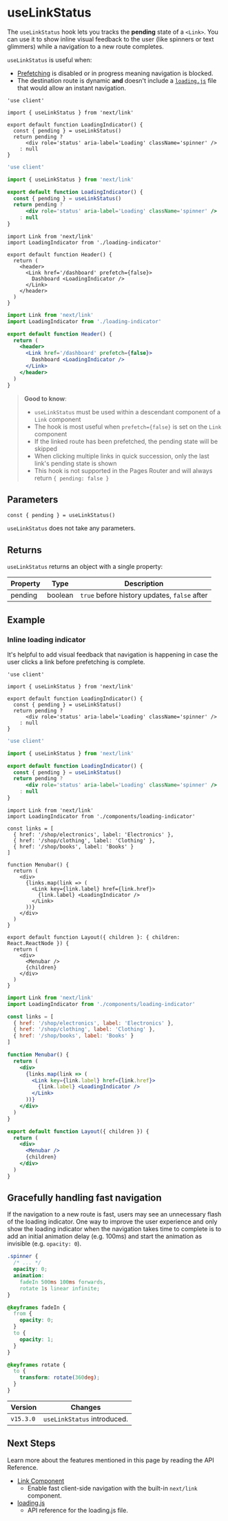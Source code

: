 # useLinkStatus

The `useLinkStatus` hook lets you tracks the **pending** state of a `<Link>`.
You can use it to show inline visual feedback to the user (like spinners or text
glimmers) while a navigation to a new route completes.

`useLinkStatus` is useful when:

- [Prefetching](/docs/app/getting-started/linking-and-navigating.md#prefetching)
  is disabled or in progress meaning navigation is blocked.
- The destination route is dynamic **and** doesn't include a
  [`loading.js`](/docs/app/api-reference/file-conventions/loading.md) file that
  would allow an instant navigation.

```tsx filename="app/loading-indicator.tsx" switcher
'use client'

import { useLinkStatus } from 'next/link'

export default function LoadingIndicator() {
  const { pending } = useLinkStatus()
  return pending ?
      <div role='status' aria-label='Loading' className='spinner' />
    : null
}
```

```jsx filename="app/loading-indicator.js" switcher
'use client'

import { useLinkStatus } from 'next/link'

export default function LoadingIndicator() {
  const { pending } = useLinkStatus()
  return pending ?
      <div role='status' aria-label='Loading' className='spinner' />
    : null
}
```

```tsx filename="app/header.tsx" switcher
import Link from 'next/link'
import LoadingIndicator from './loading-indicator'

export default function Header() {
  return (
    <header>
      <Link href='/dashboard' prefetch={false}>
        Dashboard <LoadingIndicator />
      </Link>
    </header>
  )
}
```

```jsx filename="app/header.js" switcher
import Link from 'next/link'
import LoadingIndicator from './loading-indicator'

export default function Header() {
  return (
    <header>
      <Link href='/dashboard' prefetch={false}>
        Dashboard <LoadingIndicator />
      </Link>
    </header>
  )
}
```

> **Good to know**:
>
> - `useLinkStatus` must be used within a descendant component of a `Link`
>   component
> - The hook is most useful when `prefetch={false}` is set on the `Link`
>   component
> - If the linked route has been prefetched, the pending state will be skipped
> - When clicking multiple links in quick succession, only the last link's
>   pending state is shown
> - This hook is not supported in the Pages Router and will always return
>   `{ pending: false }`

## Parameters

```tsx
const { pending } = useLinkStatus()
```

`useLinkStatus` does not take any parameters.

## Returns

`useLinkStatus` returns an object with a single property:

| Property | Type    | Description                                  |
| -------- | ------- | -------------------------------------------- |
| pending  | boolean | `true` before history updates, `false` after |

## Example

### Inline loading indicator

It's helpful to add visual feedback that navigation is happening in case the
user clicks a link before prefetching is complete.

```tsx filename="app/components/loading-indicator.tsx" switcher
'use client'

import { useLinkStatus } from 'next/link'

export default function LoadingIndicator() {
  const { pending } = useLinkStatus()
  return pending ?
      <div role='status' aria-label='Loading' className='spinner' />
    : null
}
```

```jsx filename="app/components/loading-indicator.js" switcher
'use client'

import { useLinkStatus } from 'next/link'

export default function LoadingIndicator() {
  const { pending } = useLinkStatus()
  return pending ?
      <div role='status' aria-label='Loading' className='spinner' />
    : null
}
```

```tsx filename="app/shop/layout.tsx" switcher
import Link from 'next/link'
import LoadingIndicator from './components/loading-indicator'

const links = [
  { href: '/shop/electronics', label: 'Electronics' },
  { href: '/shop/clothing', label: 'Clothing' },
  { href: '/shop/books', label: 'Books' }
]

function Menubar() {
  return (
    <div>
      {links.map(link => (
        <Link key={link.label} href={link.href}>
          {link.label} <LoadingIndicator />
        </Link>
      ))}
    </div>
  )
}

export default function Layout({ children }: { children: React.ReactNode }) {
  return (
    <div>
      <Menubar />
      {children}
    </div>
  )
}
```

```jsx filename="app/shop/layout.js" switcher
import Link from 'next/link'
import LoadingIndicator from './components/loading-indicator'

const links = [
  { href: '/shop/electronics', label: 'Electronics' },
  { href: '/shop/clothing', label: 'Clothing' },
  { href: '/shop/books', label: 'Books' }
]

function Menubar() {
  return (
    <div>
      {links.map(link => (
        <Link key={link.label} href={link.href}>
          {link.label} <LoadingIndicator />
        </Link>
      ))}
    </div>
  )
}

export default function Layout({ children }) {
  return (
    <div>
      <Menubar />
      {children}
    </div>
  )
}
```

## Gracefully handling fast navigation

If the navigation to a new route is fast, users may see an unnecessary flash of
the loading indicator. One way to improve the user experience and only show the
loading indicator when the navigation takes time to complete is to add an
initial animation delay (e.g. 100ms) and start the animation as invisible (e.g.
`opacity: 0`).

```css filename="app/styles/global.css"
.spinner {
  /* ... */
  opacity: 0;
  animation:
    fadeIn 500ms 100ms forwards,
    rotate 1s linear infinite;
}

@keyframes fadeIn {
  from {
    opacity: 0;
  }
  to {
    opacity: 1;
  }
}

@keyframes rotate {
  to {
    transform: rotate(360deg);
  }
}
```

| Version   | Changes                     |
| --------- | --------------------------- |
| `v15.3.0` | `useLinkStatus` introduced. |

## Next Steps

Learn more about the features mentioned in this page by reading the API
Reference.

- [Link Component](/docs/app/api-reference/components/link.md)
  - Enable fast client-side navigation with the built-in `next/link` component.
- [loading.js](/docs/app/api-reference/file-conventions/loading.md)
  - API reference for the loading.js file.
